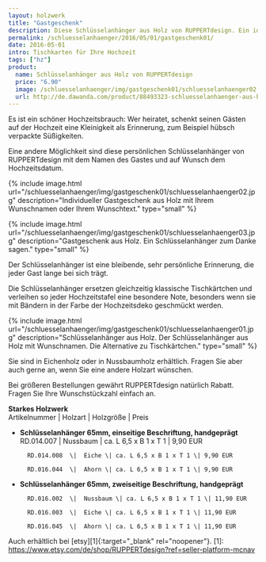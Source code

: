 ```yaml
---
layout: holzwerk
title: "Gastgeschenk"
description: Diese Schlüsselanhänger aus Holz von RUPPERTdesign. Ein ideales Gastgeschenk für Ihre Hochzeit.
permalink: /schluesselanhaenger/2016/05/01/gastgeschenk01/
date: 2016-05-01
intro: Tischkarten für Ihre Hochzeit
tags: ["hz"]
product:
  name: Schlüsselanhänger aus Holz von RUPPERTdesign
  price: "6.90"
  image: /schluesselanhaenger/img/gastgeschenk01/schluesselanhaenger02.jpg
  url: http://de.dawanda.com/product/88493323-schluesselanhaenger-aus-holz-mit-wunschnamen
---
```


Es ist ein schöner Hochzeitsbrauch:
Wer heiratet, schenkt seinen Gästen auf der Hochzeit eine Kleinigkeit als Erinnerung,
zum Beispiel hübsch verpackte Süßigkeiten.

Eine andere Möglichkeit sind diese persönlichen Schlüsselanhänger von RUPPERTdesign
mit dem Namen des Gastes und auf Wunsch dem Hochzeitsdatum.

{% include image.html url="/schluesselanhaenger/img/gastgeschenk01/schluesselanhaenger02.jpg" description="Individueller Gastgeschenk aus Holz mit Ihrem Wunschnamen oder Ihrem Wunschtext." type="small" %}

{% include image.html url="/schluesselanhaenger/img/gastgeschenk01/schluesselanhaenger03.jpg" description="Gastgeschenk aus Holz. Ein Schlüsselanhänger zum Danke sagen." type="small" %}

Der Schlüsselanhänger ist eine bleibende, sehr persönliche Erinnerung,
die jeder Gast lange bei sich trägt.

Die Schlüsselanhänger ersetzen gleichzeitig klassische Tischkärtchen und verleihen so jeder Hochzeitstafel eine besondere Note, besonders wenn sie mit Bändern in der Farbe der Hochzeitsdeko geschmückt werden.

{% include image.html url="/schluesselanhaenger/img/gastgeschenk01/schluesselanhaenger01.jpg" description="Schlüsselanhänger aus Holz. Der Schlüsselanhänger aus Holz mit Wunschnamen. Die Alternative zu Tischkärtchen." type="small" %}

Sie sind in Eichenholz oder in Nussbaumholz erhältlich.
Fragen Sie aber auch gerne an, wenn Sie eine andere Holzart wünschen.

Bei größeren Bestellungen gewährt RUPPERTdesign natürlich Rabatt.
Fragen Sie Ihre Wunschstückzahl einfach an.

**Starkes Holzwerk**  
Artikelnummer \| Holzart \| Holzgröße \| Preis

- **Schlüsselanhänger 65mm, einseitige Beschriftung, handgeprägt**
      	RD.014.007  \| 	Nussbaum \| ca. L 6,5 x B 1 x T 1 \| 9,90 EUR

      	RD.014.008  \| 	Eiche \| ca. L 6,5 x B 1 x T 1 \| 9,90 EUR

      	RD.016.044  \| 	Ahorn \| ca. L 6,5 x B 1 x T 1 \| 9,90 EUR

* **Schlüsselanhänger 65mm, zweiseitige Beschriftung, handgeprägt**

      	RD.016.002  \| 	Nussbaum \| ca. L 6,5 x B 1 x T 1 \| 11,90 EUR

      	RD.016.003  \| 	Eiche \| ca. L 6,5 x B 1 x T 1 \| 11,90 EUR

      	RD.016.045  \| 	Ahorn \| ca. L 6,5 x B 1 x T 1 \| 11,90 EUR

Auch erhältlich bei [etsy][1]{:target="\_blank" rel="noopener"}.
[1]: https://www.etsy.com/de/shop/RUPPERTdesign?ref=seller-platform-mcnav
